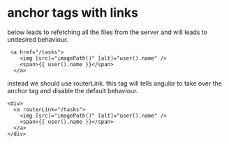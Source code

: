 # anchor tags with links

below leads to refetching all the files from the server and will leads to undesired behaviour.
```TS
 <a href="/tasks">
    <img [src]="imagePath()" [alt]="user().name" />
    <span>{{ user().name }}</span>
  </a>
```

instead we should use routerLink.
this tag will tells angular to take over the anchor tag and disable the default behaviour.
```TS
<div>
  <a routerLink="/tasks">
    <img [src]="imagePath()" [alt]="user().name" />
    <span>{{ user().name }}</span>
  </a>
</div>
```